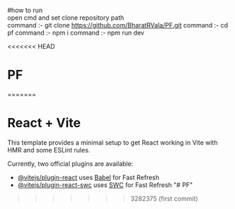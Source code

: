 #how to run <br>
open cmd and set clone repository path<br>
command :- git clone https://github.com/BharatRVala/PF.git
command :- cd pf
command :- npm i
command :- npm run dev


<<<<<<< HEAD
# PF
=======
# React + Vite

This template provides a minimal setup to get React working in Vite with HMR and some ESLint rules.

Currently, two official plugins are available:

- [@vitejs/plugin-react](https://github.com/vitejs/vite-plugin-react/blob/main/packages/plugin-react/README.md) uses [Babel](https://babeljs.io/) for Fast Refresh
- [@vitejs/plugin-react-swc](https://github.com/vitejs/vite-plugin-react-swc) uses [SWC](https://swc.rs/) for Fast Refresh
"# PF" 
>>>>>>> 3282375 (first commit)
